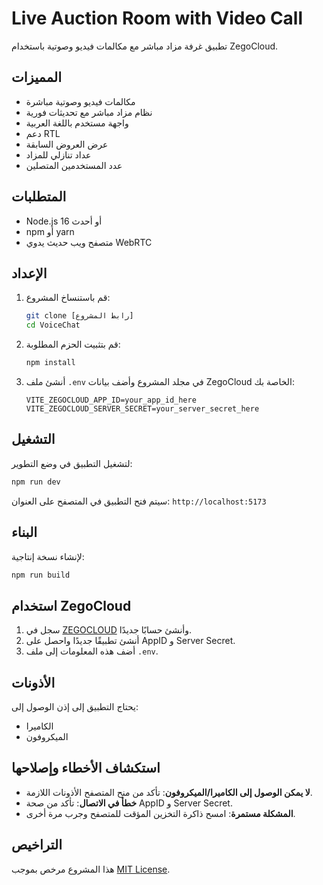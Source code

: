 # Live Auction Room with Video Call

تطبيق غرفة مزاد مباشر مع مكالمات فيديو وصوتية باستخدام ZegoCloud.

## المميزات

- مكالمات فيديو وصوتية مباشرة
- نظام مزاد مباشر مع تحديثات فورية
- واجهة مستخدم باللغة العربية
- دعم RTL
- عرض العروض السابقة
- عداد تنازلي للمزاد
- عدد المستخدمين المتصلين

## المتطلبات

- Node.js 16 أو أحدث
- npm أو yarn
- متصفح ويب حديث يدوي WebRTC

## الإعداد

1. قم باستنساخ المشروع:
   ```bash
   git clone [رابط المشروع]
   cd VoiceChat
   ```

2. قم بتثبيت الحزم المطلوبة:
   ```bash
   npm install
   ```

3. أنشئ ملف `.env` في مجلد المشروع وأضف بيانات ZegoCloud الخاصة بك:
   ```
   VITE_ZEGOCLOUD_APP_ID=your_app_id_here
   VITE_ZEGOCLOUD_SERVER_SECRET=your_server_secret_here
   ```

## التشغيل

لتشغيل التطبيق في وضع التطوير:

```bash
npm run dev
```

سيتم فتح التطبيق في المتصفح على العنوان:
`http://localhost:5173`

## البناء

لإنشاء نسخة إنتاجية:

```bash
npm run build
```

## استخدام ZegoCloud

1. سجل في [ZEGOCLOUD](https://zegocloud.com/) وأنشئ حسابًا جديدًا.
2. أنشئ تطبيقًا جديدًا واحصل على AppID و Server Secret.
3. أضف هذه المعلومات إلى ملف `.env`.

## الأذونات

يحتاج التطبيق إلى إذن الوصول إلى:
- الكاميرا
- الميكروفون

## استكشاف الأخطاء وإصلاحها

- **لا يمكن الوصول إلى الكاميرا/الميكروفون**: تأكد من منح المتصفح الأذونات اللازمة.
- **خطأ في الاتصال**: تأكد من صحة AppID و Server Secret.
- **المشكلة مستمرة**: امسح ذاكرة التخزين المؤقت للمتصفح وجرب مرة أخرى.

## التراخيص

هذا المشروع مرخص بموجب [MIT License](LICENSE).
